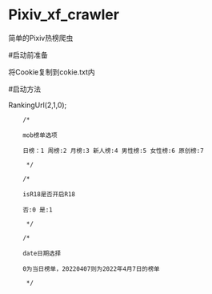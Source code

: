 # Pixiv_xf_crawler
简单的Pixiv热榜爬虫

#启动前准备

将Cookie复制到cokie.txt内




#启动方法

RankingUrl(2,1,0);

        /*

        mob榜单选项

        日榜：1 周榜:2 月榜:3 新人榜:4 男性榜:5 女性榜:6 原创榜:7

         */

        /*

        isR18是否开启R18

        否:0 是:1

         */

        /*

        date日期选择

        0为当日榜单，20220407则为2022年4月7日的榜单

         */
